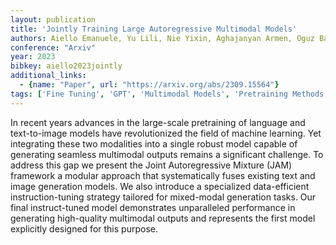 ```yaml
---
layout: publication
title: 'Jointly Training Large Autoregressive Multimodal Models'
authors: Aiello Emanuele, Yu Lili, Nie Yixin, Aghajanyan Armen, Oguz Barlas
conference: "Arxiv"
year: 2023
bibkey: aiello2023jointly
additional_links:
  - {name: "Paper", url: "https://arxiv.org/abs/2309.15564"}
tags: ['Fine Tuning', 'GPT', 'Multimodal Models', 'Pretraining Methods', 'Tools', 'Training Techniques']
---
```

In recent years advances in the large-scale pretraining of language and text-to-image models have revolutionized the field of machine learning. Yet integrating these two modalities into a single robust model capable of generating seamless multimodal outputs remains a significant challenge. To address this gap we present the Joint Autoregressive Mixture (JAM) framework a modular approach that systematically fuses existing text and image generation models. We also introduce a specialized data-efficient instruction-tuning strategy tailored for mixed-modal generation tasks. Our final instruct-tuned model demonstrates unparalleled performance in generating high-quality multimodal outputs and represents the first model explicitly designed for this purpose.
